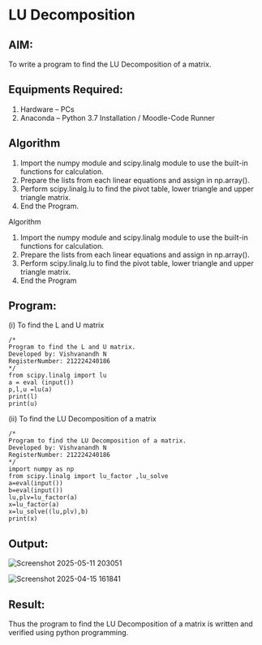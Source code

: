 # LU Decomposition 

## AIM:
To write a program to find the LU Decomposition of a matrix.

## Equipments Required:
1. Hardware – PCs
2. Anaconda – Python 3.7 Installation / Moodle-Code Runner

## Algorithm
1. Import the numpy module and scipy.linalg module to use the built-in functions for calculation.
2. Prepare the lists from each linear equations and assign in np.array().
3. Perform scipy.linalg.lu to find the pivot table, lower triangle and upper triangle matrix.
4. End the Program.

Algorithm
1. Import the numpy module and scipy.linalg module to use the built-in functions for calculation.
2. Prepare the lists from each linear equations and assign in np.array().
3. Perform scipy.linalg.lu to find the pivot table, lower triangle and upper triangle matrix.
4. End the Program

## Program:
(i) To find the L and U matrix
```
/*
Program to find the L and U matrix.
Developed by: Vishvanandh N
RegisterNumber: 212224240186
*/
from scipy.linalg import lu
a = eval (input())
p,l,u =lu(a)
print(l)
print(u)
```
(ii) To find the LU Decomposition of a matrix
```
/*
Program to find the LU Decomposition of a matrix.
Developed by: Vishvanandh N
RegisterNumber: 212224240186
*/
import numpy as np
from scipy.linalg import lu_factor ,lu_solve
a=eval(input())
b=eval(input())
lu,plv=lu_factor(a)
x=lu_factor(a)
x=lu_solve((lu,plv),b)
print(x)
```

## Output:


![Screenshot 2025-05-11 203051](https://github.com/user-attachments/assets/67f9850c-f4d4-4ccf-8246-6ea5864bb657)

![Screenshot 2025-04-15 161841](https://github.com/user-attachments/assets/6e47ea04-8d5d-4780-9d49-41f9f6072370)


## Result:
Thus the program to find the LU Decomposition of a matrix is written and verified using python programming.

